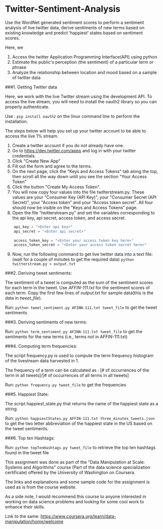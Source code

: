 # Twitter-Sentiment-Analysis
Use the WordNet generated sentiment scores to perform a sentiment analysis of live twitter data, derive sentiments of new terms based on existing knowledge and predict ‘happiest’ states based on sentiment scores.

Here, we 
  1.  Access the twitter Application Programming Interface(API) using python
  2.  Estimate the public's perception (the sentiment) of a particular term or phrase
  3.  Analyze the relationship between location and mood based on a sample of twitter data

###1. Getting Twitter data

Here, we work with the live Twitter stream using the development API. To access the live stream, you will need to install the oauth2 library so you can properly authenticate.

  Use : `pip install oauth2` on the linux command line to perform the installation.
  
The steps below will help you set up your twitter account to be able to access the live 1% stream.

  1.  Create a twitter account if you do not already have one.
  2.  Go to https://dev.twitter.com/apps and log in with your twitter credentials.
  3.  Click "Create New App"
  4.  Fill out the form and agree to the terms.
  5.  On the next page, click the "Keys and Access Tokens" tab along the top, then scroll all the way down until you see the section "Your Access Token"
  6.  Click the button "Create My Access Token". 
  7.  You will now copy four values into the file twitterstream.py. These values are your "Consumer Key (API Key)", your "Consumer Secret (API Secret)", your "Access token" and your "Access token secret". All four should now be visible on the "Keys and Access Tokens" page.
  8.  Open the file "twitterstream.py" and set the variables corresponding to the api key, api secret, access token, and access secret. 
  ```python
      api_key = "<Enter api key>" 
      api_secret = "<Enter api secret>"
      
      access_token_key = "<Enter your access token key here>" 
      access_token_secret = "<Enter your access token secret here>"
  ```

  9. Now, run the following command to get live twitter data into a text file: (wait for a couple of minutes to get the required data)
      `python twitterstream.py > output.txt`

###2. Deriving tweet sentiments:

  The sentiment of a tweet is computed as the sum of the sentiment scores for each term in the tweet.
  Use *AFFIN-111.txt* for the sentiment scores of each term. Copy the first few lines of *output.txt* for sample data(this is the data in *tweet_file*).
  
  Run: `python tweet_sentiment.py AFINN-111.txt tweet_file` to get the tweet sentiments
  
###3. Deriving sentiments of new terms:

  Run: `python term_sentiment.py AFINN-111.txt tweet_file` to get the sentiments for the new terms (i.e., terms not in AFFIN-111.txt)
  
###4. Computing term frequencies:

  The script frequency.py is used to compute the term frequency histogram of the livestream data harvested in 1.

  The frequency of a term can be calculated as :
  [# of occurrences of the term in all tweets]/[# of occurrences of all terms in all tweets]
  
  Run: `python frequency.py tweet_file` to get the frequencies
  
###5. Happiest State:

  The script happiest_state.py that returns the name of the happiest state as a string.
  
  Run: `python happiestStates.py AFFIN-111.txt three_minutes_tweets.json` to get the two letter abbreviation of the happiest state in the US based on the tweet sentiments.
  
###6. Top ten Hashtags:

  Run: `python topTenHashtags.py tweet_file` to retrieve the top ten hashtags found in the tweet file
  
  

This assignment was done as part of the "Data Manipulation at Scale: Systems and Algorithms" course (Part of the data science specialization certificate) offered by the University of Washington on Coursera. 

The links and explanations and some sample code for the assignment is used as is from the course website. 

As a side note, I would recommend this course to anyone interested in working on data science problems and looking for some cool work to enhance their skills. 

Link to the same: https://www.coursera.org/learn/data-manipulation/home/welcome
